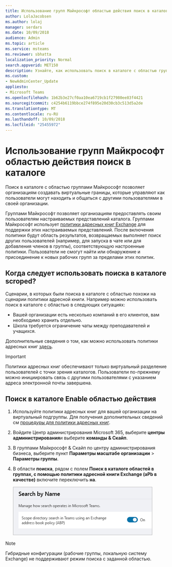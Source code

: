 ```yaml
---
title: Использование групп Майкрософт областью действия поиск в каталоге
author: LolaJacobsen
ms.author: lolaj
manager: serdars
ms.date: 10/09/2018
audience: Admin
ms.topic: article
ms.service: msteams
ms.reviewer: sbhatta
localization_priority: Normal
search.appverid: MET150
description: Узнайте, как использовать поиск в каталоге с областью группами Майкрософт для обеспечения настраиваемого представления каталога.
ms.custom:
- NewAdminCenter_Update
appliesto:
- Microsoft Teams
ms.openlocfilehash: 1b62b3e27cf0aa10ea6719cb1f27980ee83f4421
ms.sourcegitcommit: c4254b6119bbce274f895e20d30cb3c513d5a2de
ms.translationtype: MT
ms.contentlocale: ru-RU
ms.lasthandoff: 10/09/2018
ms.locfileid: "25455972"
---
```

# <a name="use-microsoft-teams-scoped-directory-search"></a>Использование групп Майкрософт областью действия поиск в каталоге

Поиск в каталоге с областью группами Майкрософт позволяет организациям создавать виртуальные границы, которые управляют как пользователи могут находить и общаться с другими пользователями в своей организации. 

Группами Майкрософт позволяет организациям предоставлять своим пользователям настраиваемых представлений каталога. Группами Майкрософт использует [политики адресных книг Exchange](https://docs.microsoft.com/en-us/Exchange/email-addresses-and-address-books/address-book-policies/address-book-policies?view=exchserver-2019) для поддержки этих настраиваемых представлений. После включения политики будут область результатов, возвращаемых выполняет поиск других пользователей (например, для запуска в чате или для добавления членов в группы), соответствующую настроенные политики. Пользователи не смогут найти или обнаружение и присоединение к новых рабочих групп за пределами этих политик. 

## <a name="when-should-you-use-scroped-directory-searches"></a>Когда следует использовать поиска в каталоге scroped?

Сценарии, в которых были поиска в каталоге с областью похожи на сценарии политики адресной книги. Например можно использовать поиск в каталоге с областью в следующих ситуациях:

- Вашей организации есть несколько компаний в его клиентов, вам необходимо хранить отдельно. 
- Школа требуется ограничение чаты между преподавателей и учащихся. 
 
Дополнительные сведения о том, как можно использовать политики адресных книг [здесь](https://docs.microsoft.com/en-us/Exchange/email-addresses-and-address-books/address-book-policies/abp-scenarios?view=exchserver-2019).

> [!IMPORTANT]
> Политики адресных книг обеспечивают только виртуальный разделение пользователей с точки зрения каталогов. Пользователи по-прежнему можно инициировать связь с другими пользователями с указанием адреса электронной почты завершена. 

## <a name="enable-scoped-directory-search"></a>Поиск в каталоге Enable областью действия

1.  Используйте политики адресных книг для вашей организации на виртуальный подгруппы. Для получения дополнительных сведений см [процедуры для политики адресных книг](https://docs.microsoft.com/en-us/Exchange/email-addresses-and-address-books/address-book-policies/abp-procedures?view=exchserver-2019).

2.  Войдите Центр администрирования Microsoft 365, выберите **центры администрирования**и выберите **команды & Скайп**.
 
3.  В группами Майкрософт & Скайп по центру администрирования бизнеса, выберите пункт **Параметры масштабе организации** > **Параметры группы**.

4.  В области **поиска**, рядом с полем **Поиск в каталоге областей в группах, с помощью политики адресной книги Exchange (aPb в качестве)** включите переключить **на**. 

    ![Поиск в каталоге в группы & Скайп по центру администрирования Business областью действия](media/teams-scoped-directory-search-image1.png)

> [!NOTE]
> Гибридные конфигурации (рабочие группы, локальную систему Exchange) не поддерживают режим поиска с заданной областью. 

